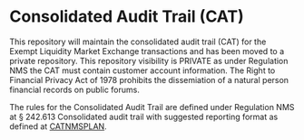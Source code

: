 # Consolidated Audit Trail (CAT)

This repository will maintain the consolidated audit trail (CAT) for the Exempt Liquidity Market Exchange transactions and has been moved to a private repository. This repository visibility is PRIVATE as under Regulation NMS the CAT must contain customer account information. The Right to Financial Privacy Act of 1978 prohibits the dissemiation of a natural person financial records on public forums.

The rules for the Consolidated Audit Trail are defined under Regulation NMS at § 242.613 Consolidated audit trail with suggested reporting format as defined at [CATNMSPLAN](https://www.catnmsplan.com).
